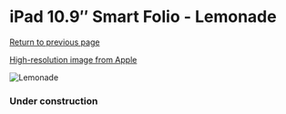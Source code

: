 # iPad 10.9″ Smart Folio - Lemonade

[Return to previous page](/ipad_10)

[High-resolution image from Apple](https://store.storeimages.cdn-apple.com/8756/as-images.apple.com/is/MQDR3?wid=4500&hei=4500&fmt=png)

<div style="width: 384px"><img src="/everysource/MQDR3.png" alt="Lemonade"></div>

### Under construction
